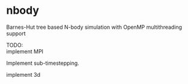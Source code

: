 nbody
=====

Barnes-Hut tree based N-body simulation with OpenMP multithreading support

TODO:  
implement MPI

Implement sub-timestepping.

implement 3d
